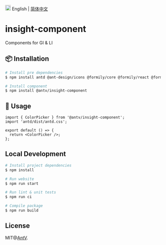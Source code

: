 <img src="https://gw.alipayobjects.com/zos/antfincdn/R8sN%24GNdh6/language.svg" width="18"> English | [简体中文](./README.md)

# insight-component

Components for GI & LI

## 📦 Installation

```bash
# Install pre dependencies
$ npm install antd @ant-design/icons @formily/core @formily/react @formily/antd

# Install component
$ npm install @antv/insight-component
```

## 🔨 Usage

```tsx
import { ColorPicker } from '@antv/insight-component';
import 'antd/dist/antd.css';

export default () => {
  return <ColorPicker />;
};
```

## Local Development

```bash
# Install project dependencies
$ npm install

# Run website
$ npm run start

# Run lint & unit tests
$ npm run ci

# Compile package
$ npm run build
```

## License

MIT@[AntV](https://github.com/antvis).
